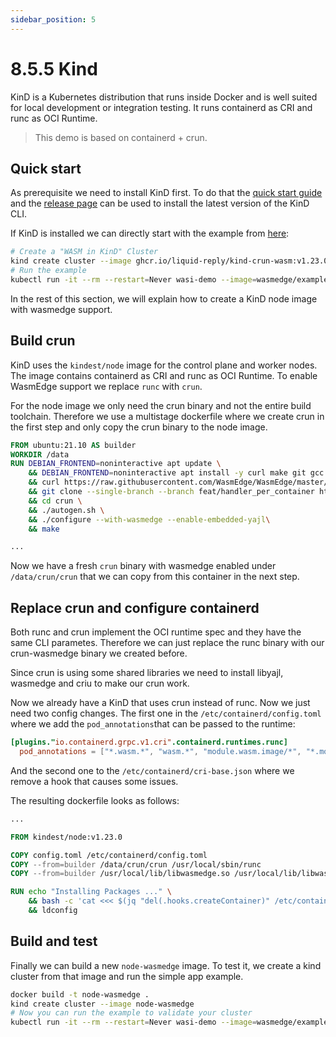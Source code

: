 ```yaml
---
sidebar_position: 5
---
```


# 8.5.5 Kind

KinD is a Kubernetes distribution that runs inside Docker and is well suited for local development or integration testing. It runs containerd as CRI and runc as OCI Runtime.

> This demo is based on containerd + crun.

## Quick start

As prerequisite we need to install KinD first. To do that the [quick start guide](https://kind.sigs.k8s.io/docs/user/quick-start/#installing-from-release-binaries) and the [release page](https://github.com/kubernetes-sigs/kind/releases) can be used to install the latest version of the KinD CLI.

If KinD is installed we can directly start with the example from [here](https://github.com/Liquid-Reply/kind-crun-wasm):

```bash
# Create a "WASM in KinD" Cluster
kind create cluster --image ghcr.io/liquid-reply/kind-crun-wasm:v1.23.0
# Run the example
kubectl run -it --rm --restart=Never wasi-demo --image=wasmedge/example-wasi:latest --annotations="module.wasm.image/variant=compat-smart" /wasi_example_main.wasm 50000000
```

In the rest of this section, we will explain how to create a KinD node image with wasmedge support.

## Build crun

KinD uses the `kindest/node` image for the control plane and worker nodes. The image contains containerd as CRI and runc as OCI Runtime. To enable WasmEdge support we replace `runc` with `crun`.

For the node image we only need the crun binary and not the entire build toolchain. Therefore we use a multistage dockerfile where we create crun in the first step and only copy the crun binary to the node image.

```Dockerfile
FROM ubuntu:21.10 AS builder
WORKDIR /data
RUN DEBIAN_FRONTEND=noninteractive apt update \
    && DEBIAN_FRONTEND=noninteractive apt install -y curl make git gcc build-essential pkgconf libtool libsystemd-dev libprotobuf-c-dev libcap-dev libseccomp-dev libyajl-dev go-md2man libtool autoconf python3 automake \
    && curl https://raw.githubusercontent.com/WasmEdge/WasmEdge/master/utils/install.sh | bash -s -- -p /usr/local \
    && git clone --single-branch --branch feat/handler_per_container https://github.com/liquid-reply/crun \
    && cd crun \
    && ./autogen.sh \
    && ./configure --with-wasmedge --enable-embedded-yajl\
    && make 

...
```

Now we have a fresh `crun` binary with wasmedge enabled under `/data/crun/crun` that we can copy from this container in the next step.

## Replace crun and configure containerd

Both runc and crun implement the OCI runtime spec and they have the same CLI parametes. Therefore we can just replace the runc binary with our crun-wasmedge binary we created before.

Since crun is using some shared libraries we need to install libyajl, wasmedge and criu to make our crun work.

Now we already have a KinD that uses crun instead of runc. Now we just need two config changes. The first one in the `/etc/containerd/config.toml` where we add the `pod_annotations`that can be passed to the runtime:

```toml
[plugins."io.containerd.grpc.v1.cri".containerd.runtimes.runc]
  pod_annotations = ["*.wasm.*", "wasm.*", "module.wasm.image/*", "*.module.wasm.image", "module.wasm.image/variant.*"]
```

And the second one to the `/etc/containerd/cri-base.json` where we remove a hook that causes some issues.

The resulting dockerfile looks as follows:

```Dockerfile
...

FROM kindest/node:v1.23.0

COPY config.toml /etc/containerd/config.toml
COPY --from=builder /data/crun/crun /usr/local/sbin/runc
COPY --from=builder /usr/local/lib/libwasmedge.so /usr/local/lib/libwasmedge.so

RUN echo "Installing Packages ..." \
    && bash -c 'cat <<< $(jq "del(.hooks.createContainer)" /etc/containerd/cri-base.json) > /etc/containerd/cri-base.json' \
    && ldconfig
```

## Build and test

Finally we can build a new `node-wasmedge` image. To test it, we create a kind cluster from that image and run the simple app example.

```bash
docker build -t node-wasmedge .
kind create cluster --image node-wasmedge
# Now you can run the example to validate your cluster
kubectl run -it --rm --restart=Never wasi-demo --image=wasmedge/example-wasi:latest --annotations="module.wasm.image/variant=compat-smart" /wasi_example_main.wasm 50000000
```
